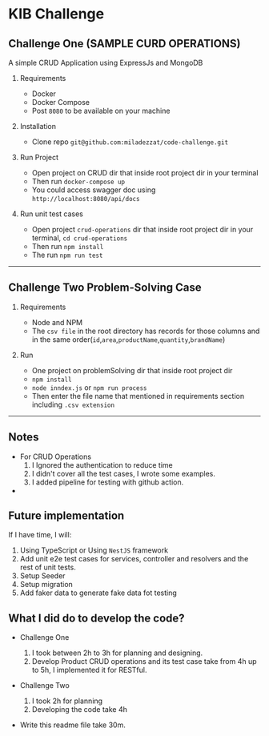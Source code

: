 # KIB Challenge

## Challenge One (SAMPLE CURD OPERATIONS)
A simple CRUD Application using ExpressJs and MongoDB

1. Requirements
   - Docker
   - Docker Compose
   - Post `8080` to be available on your machine

2. Installation
   - Clone repo `git@github.com:miladezzat/code-challenge.git`

3. Run Project
   - Open project on CRUD dir that inside root project dir in your terminal
   - Then run `docker-compose up`
   - You could access swagger doc using `http://localhost:8080/api/docs`

5. Run unit test cases
   - Open project `crud-operations` dir that inside root project dir in your terminal, `cd crud-operations`
   - Then run `npm install`
   - The run `npm run test`


---------------------------
## Challenge Two Problem-Solving Case

1. Requirements
   - Node and NPM
   - The `csv file` in the root directory has records for those columns and in the same order(`id`,`area`,`productName`,`quantity`,`brandName`) 

2. Run
   - One project on problemSolving dir that inside root project dir
   - `npm install`
   - `node inndex.js` or `npm run process`
   - Then enter the file name that mentioned in requirements section including `.csv extension`


-------------------------

## Notes
- For CRUD Operations
    1. I Ignored the authentication to reduce time
    2. I didn't cover all the test cases, I wrote some examples.
    3. I added pipeline for testing with github action.
- 

## Future implementation

If I have time, I will:

1. Using TypeScript or Using `NestJS` framework
2. Add unit e2e  test cases for services, controller and resolvers and the rest of unit tests.
3. Setup Seeder
4. Setup migration
5. Add faker data to generate fake data fot testing

## What I did do to develop the code?
- Challenge One
  1. I took between 2h to 3h for planning and designing.
  2. Develop Product CRUD operations and its test case take from 4h up to 5h, I implemented it for  RESTful.

- Challenge Two
  1. I took 2h for planning
  2. Developing the code take 4h
   
- Write this readme file take 30m.